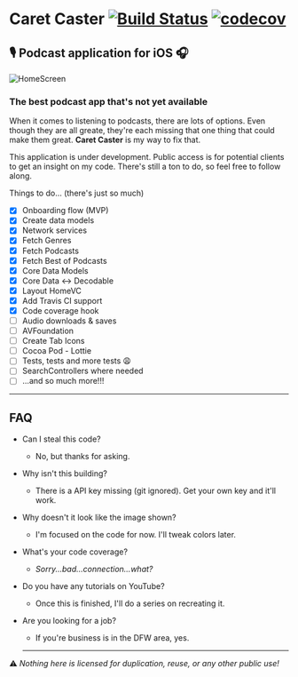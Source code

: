 # Caret Caster [![Build Status](https://travis-ci.com/glowcap/CaretCaster.svg?branch=master)](https://travis-ci.com/glowcap/CaretCaster) [![codecov](https://codecov.io/gh/glowcap/CaretCaster/branch/master/graph/badge.svg)](https://codecov.io/gh/glowcap/CaretCaster)

## 🎙 Podcast application for iOS 🎧

![HomeScreen](https://user-images.githubusercontent.com/10408147/57421391-3141a500-71d1-11e9-9ce9-79fa4c1c8255.png)


### The best podcast app that's not yet available

When it comes to listening to podcasts, there are lots of options. Even though they are all greate, they're each missing that one thing that could make them great. **Caret Caster** is my way to fix that.

This application is under development. Public access is for potential clients to get an insight on my code. There's still a ton to do, so feel free to follow along.

Things to do... (there's just so much)

- [x] Onboarding flow (MVP)
- [x] Create data models
- [x] Network services
- [x] Fetch Genres
- [x] Fetch Podcasts
- [x] Fetch Best of Podcasts
- [x] Core Data Models
- [x] Core Data <-> Decodable
- [x] Layout HomeVC
- [x] Add Travis CI support
- [x] Code coverage hook
- [ ] Audio downloads & saves
- [ ] AVFoundation
- [ ] Create Tab Icons
- [ ] Cocoa Pod - Lottie
- [ ] Tests, tests and more tests 😩
- [ ] SearchControllers where needed
- [ ] ...and so much more!!!

---

## FAQ

* Can I steal this code?
  * No, but thanks for asking.
* Why isn't this building?
  * There is a API key missing (git ignored). Get your own key and it'll work.
* Why doesn't it look like the image shown?
  * I'm focused on the code for now. I'll tweak colors later.
* What's your code coverage?
  * *Sorry...bad...connection...what?*
* Do you have any tutorials on YouTube?
  * Once this is finished, I'll do a series on recreating it.
* Are you looking for a job?
  * If you're business is in the DFW area, yes.
  
  ---

⚠️  *Nothing here is licensed for duplication, reuse, or any other public use!*
